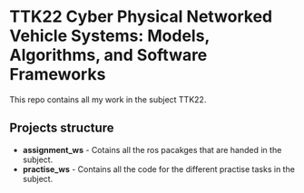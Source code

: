 # TTK22 Cyber Physical Networked Vehicle Systems: Models, Algorithms, and Software Frameworks

This repo contains all my work in the subject TTK22.

## Projects structure

- **assignment_ws** - Cotains all the ros pacakges that are handed in the subject.
- **practise_ws** - Contains all the code for the different practise tasks in the subject.

